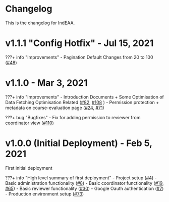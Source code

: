# Changelog
This is the changelog for IndEAA.

# v1.1.1 "Config Hotfix" - Jul 15, 2021
???+ info "Improvements"
    - Pagination Default Changes from 20 to 100 ([#48](https://github.com/uwasystemhealth/IndEAA/issues/48))

# v1.1.0 - Mar 3, 2021
???+ info "Improvements"
    - Introduction Documents + Some Optimisation of Data Fetching Optimisation Related ([#82](https://github.com/uwasystemhealth/IndEAA/issues/82), [#108](https://github.com/uwasystemhealth/IndEAA/issues/108) )
    - Permission protection + metadata on course-evaluation page ([#24](https://github.com/uwasystemhealth/IndEAA/issues/24), [#71](https://github.com/uwasystemhealth/IndEAA/issues/71))

???+ bug "Bugfixes"
    - Fix for adding permission to reviewer from coordinator view ([#110](https://github.com/uwasystemhealth/IndEAA/issues/110))

# v1.0.0 (Initial Deployment) - Feb 5, 2021

First initial deployment

???+ info "High level summary of first deployment"
    - Project setup ([#4](https://github.com/uwasystemhealth/IndEAA/pull/4))
    - Basic administration functionality ([#8](https://github.com/uwasystemhealth/IndEAA/issues/8))
    - Basic coordinator functionality ([#19](https://github.com/uwasystemhealth/IndEAA/issues/19), [#65](https://github.com/uwasystemhealth/IndEAA/issues/65))
    - Basic reviewer functionality ([#30](https://github.com/uwasystemhealth/IndEAA/issues/30))
    - Google Oauth authentication ([#7](https://github.com/uwasystemhealth/IndEAA/issues/7))
    - Production environment setup ([#73](https://github.com/uwasystemhealth/IndEAA/issues/73))